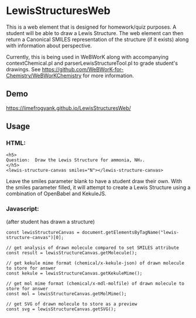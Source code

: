 # LewisStructuresWeb

This is a web element that is designed for homework/quiz purposes.  A student will be able to draw a Lewis Structure.  The web element can then return a Canonical SMILES representation of the structure (if it exists) along with information about perspective.  

Currently, this is being used in WeBWorK along with accompanying contextChemical.pl and parserLewisStructureTool.pl to grade student's drawings.  See https://github.com/WeBWorK-for-Chemistry/WeBWorKChemistry for more information.

## Demo ##
https://limefrogyank.github.io/LewisStructuresWeb/

## Usage ##
### HTML:
```
<h5>
Question:  Draw the Lewis Structure for ammonia, NH₃.   
</h5>
<lewis-structure-canvas smiles="N"></lewis-structure-canvas>
```

Leave the smiles parameter blank to have a student draw their own.  With the smiles parameter filled, it will attempt to create a Lewis Structure using a combination of OpenBabel and KekuleJS.  


### Javascript:
(after student has drawn a structure)
```
const lewisStructureCanvas = document.getElementsByTagName("lewis-structure-canvas")[0];

// get analysis of drawn molecule compared to set SMILES attribute
const result = lewisStructureCanvas.getMolecule();

// get kekule mime format (chemical/x-kekule-json) of drawn molecule to store for answer
const kekule = lewisStructureCanvas.getKekuleMime();

// get mol mime format (chemical/x-mdl-molfile) of drawn molecule to store for answer
const mol = lewisStructureCanvas.getMolMime();

// get SVG of drawn molecule to store as a preview
const svg = lewisStructureCanvas.getSVG();


```
